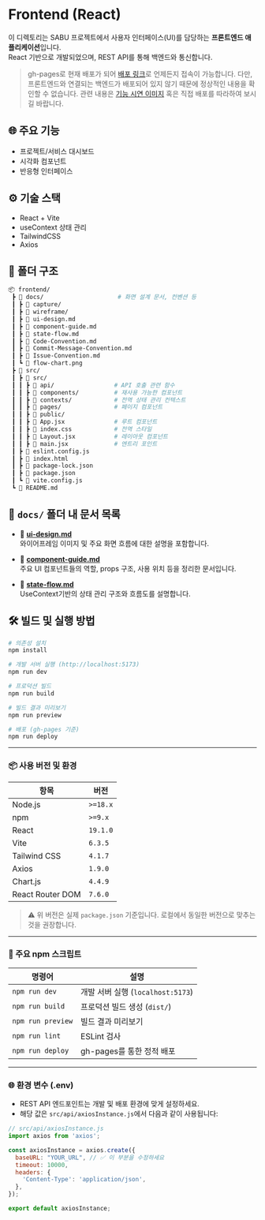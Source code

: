 # Frontend (React)

이 디렉토리는 SABU 프로젝트에서 사용자 인터페이스(UI)를 담당하는 **프론트엔드 애플리케이션**입니다.  
React 기반으로 개발되었으며, REST API를 통해 백엔드와 통신합니다.

> gh-pages로 현재 배포가 되어 [배포 링크](https://dkuopensource-sabu.github.io/frontend/)로 언제든지 접속이 가능합니다. 다만, 프론트엔드와 연결되는 백엔드가 배포되어 있지 않기 때문에 정상적인 내용을 확인할 수 없습니다. 관련 내용은 [기능 시연 이미지](https://github.com/DKUOpenSource-SABU) 혹은 직접 배포를 따라하여 보시길 바랍니다.

## 🌐 주요 기능

- 프로젝트/서비스 대시보드
- 시각화 컴포넌트
- 반응형 인터페이스

## ⚙️ 기술 스택

- React + Vite
- useContext 상태 관리
- TailwindCSS
- Axios

## 📁 폴더 구조

```bash
📦 frontend/
 ┣ 📂 docs/                     # 화면 설계 문서, 컨벤션 등
 ┃ ┣ 📂 capture/
 ┃ ┣ 📂 wireframe/
 ┃ ┣ 📜 ui-design.md
 ┃ ┣ 📜 component-guide.md    
 ┃ ┣ 📜 state-flow.md
 ┃ ┣ 📜 Code-Convention.md
 ┃ ┣ 📜 Commit-Message-Convention.md
 ┃ ┣ 📜 Issue-Convention.md
 ┃ ┗ 📜 flow-chart.png
 ┣ 📂 src/
 ┃ ┣ 📂 src/
 ┃ ┃ ┣ 📂 api/                 # API 호출 관련 함수
 ┃ ┃ ┣ 📂 components/          # 재사용 가능한 컴포넌트
 ┃ ┃ ┣ 📂 contexts/            # 전역 상태 관리 컨텍스트
 ┃ ┃ ┣ 📂 pages/               # 페이지 컴포넌트
 ┃ ┃ ┣ 📂 public/
 ┃ ┃ ┣ 📜 App.jsx              # 루트 컴포넌트
 ┃ ┃ ┣ 📜 index.css            # 전역 스타일
 ┃ ┃ ┣ 📜 Layout.jsx           # 레이아웃 컴포넌트
 ┃ ┃ ┣ 📜 main.jsx             # 엔트리 포인트
 ┃ ┣ 📜 eslint.config.js
 ┃ ┣ 📜 index.html
 ┃ ┣ 📜 package-lock.json
 ┃ ┣ 📜 package.json
 ┃ ┗ 📜 vite.config.js
 ┗ 📜 README.md
```

## 📂 `docs/` 폴더 내 문서 목록

- 🧭 **[ui-design.md](./docs/ui-design.md)**  
  와이어프레임 이미지 및 주요 화면 흐름에 대한 설명을 포함합니다.

- 🧩 **[component-guide.md](./docs/component-guide.md)**  
  주요 UI 컴포넌트들의 역할, props 구조, 사용 위치 등을 정리한 문서입니다.

- 🔄 **[state-flow.md](./docs/state-flow.md)**  
  UseContext기반의 상태 관리 구조와 흐름도를 설명합니다.


## 🛠️ 빌드 및 실행 방법

```bash
# 의존성 설치
npm install

# 개발 서버 실행 (http://localhost:5173)
npm run dev

# 프로덕션 빌드
npm run build

# 빌드 결과 미리보기
npm run preview

# 배포 (gh-pages 기준)
npm run deploy
```

---

### 📦 사용 버전 및 환경

| 항목                  | 버전         |
|---------------------|--------------|
| Node.js             | `>=18.x`     |
| npm                 | `>=9.x`      |
| React               | `19.1.0`     |
| Vite                | `6.3.5`      |
| Tailwind CSS        | `4.1.7`      |
| Axios               | `1.9.0`      |
| Chart.js            | `4.4.9`      |
| React Router DOM    | `7.6.0`      |

> ⚠️ 위 버전은 실제 `package.json` 기준입니다. 로컬에서 동일한 버전으로 맞추는 것을 권장합니다.

---

### 🔧 주요 npm 스크립트

| 명령어            | 설명                            |
|------------------|---------------------------------|
| `npm run dev`    | 개발 서버 실행 (`localhost:5173`) |
| `npm run build`  | 프로덕션 빌드 생성 (`dist/`)     |
| `npm run preview`| 빌드 결과 미리보기               |
| `npm run lint`   | ESLint 검사                      |
| `npm run deploy` | gh-pages를 통한 정적 배포         |

---

### 🌐 환경 변수 (.env)

- REST API 엔드포인트는 개발 및 배포 환경에 맞게 설정하세요.
- 해당 값은 `src/api/axiosInstance.js`에서 다음과 같이 사용됩니다:

```js
// src/api/axiosInstance.js
import axios from 'axios';

const axiosInstance = axios.create({
  baseURL: "YOUR_URL", // ✅ 이 부분을 수정하세요
  timeout: 10000,
  headers: {
    'Content-Type': 'application/json',
  },
});

export default axiosInstance;
```
